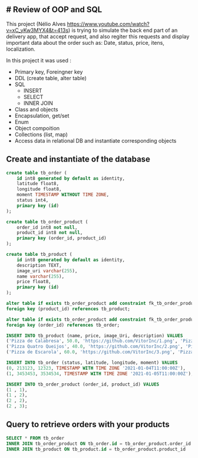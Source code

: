 

## # Review of OOP and SQL

This project (Nélio Alves  https://www.youtube.com/watch?v=xC_yKw3MYX4&t=413s)  is trying to simulate the back end part of an delivery app, 
that accept request, and also regiter this requests and display important data about the order such as: Date, status, price, itens, localization.

In this project it was used :
- Primary key, Foreingner key 
- DDL (create table, alter table)
- SQL
  - INSERT
  - SELECT
  - INNER JOIN
- Class and objects
- Encapsulation, get/set
- Enum
- Object compoition
- Collections (list, map)
- Access data in relational DB and instantiate corresponding objects


## Create and instantiate of the database
```sql
create table tb_order (
    id int8 generated by default as identity, 
    latitude float8, 
    longitude float8, 
    moment TIMESTAMP WITHOUT TIME ZONE, 
    status int4, 
    primary key (id)
);

create table tb_order_product (
    order_id int8 not null, 
    product_id int8 not null, 
    primary key (order_id, product_id)
);

create table tb_product (
    id int8 generated by default as identity, 
    description TEXT, 
    image_uri varchar(255), 
    name varchar(255), 
    price float8, 
    primary key (id)
);

alter table if exists tb_order_product add constraint fk_tb_order_product_tb_product 
foreign key (product_id) references tb_product;

alter table if exists tb_order_product add constraint fk_tb_order_product_tb_order 
foreign key (order_id) references tb_order;

INSERT INTO tb_product (name, price, image_Uri, description) VALUES 
('Pizza de Calabresa', 50.0, 'https://github.com/VitorInc/1.png', 'Pizza calabresa com queijo, molho e massa especial'),
('Pizza Quatro Queijos', 40.0, 'https://github.com/VitorInc/2.png', 'Pizza quatro queijos muito boa'),
('Pizza de Escarola', 60.0, 'https://github.com/VitorInc/3.png', 'Pizza escarola muito boa');

INSERT INTO tb_order (status, latitude, longitude, moment) VALUES 
(0, 213123, 12323, TIMESTAMP WITH TIME ZONE '2021-01-04T11:00:00Z'),
(1, 3453453, 3534534, TIMESTAMP WITH TIME ZONE '2021-01-05T11:00:00Z');

INSERT INTO tb_order_product (order_id, product_id) VALUES 
(1 , 1),
(1 , 2),
(2 , 2),
(2 , 3);
```

## Query to retrieve orders with your products
```sql
SELECT * FROM tb_order
INNER JOIN tb_order_product ON tb_order.id = tb_order_product.order_id
INNER JOIN tb_product ON tb_product.id = tb_order_product.product_id
```
